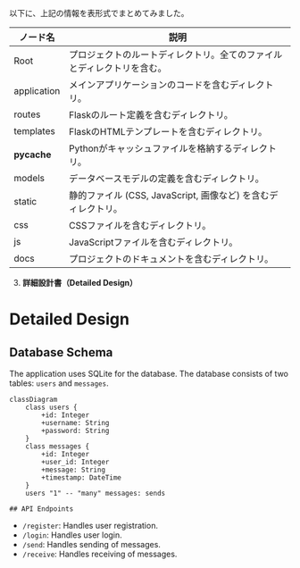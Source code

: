 

以下に、上記の情報を表形式でまとめてみました。

| ノード名        | 説明                                                                 |
|-----------------|----------------------------------------------------------------------|
| Root            | プロジェクトのルートディレクトリ。全てのファイルとディレクトリを含む。  |
| application     | メインアプリケーションのコードを含むディレクトリ。                      |
| routes          | Flaskのルート定義を含むディレクトリ。                                 |
| templates       | FlaskのHTMLテンプレートを含むディレクトリ。                           |
| __pycache__     | Pythonがキャッシュファイルを格納するディレクトリ。                     |
| models          | データベースモデルの定義を含むディレクトリ。                          |
| static          | 静的ファイル (CSS, JavaScript, 画像など) を含むディレクトリ。        |
| css             | CSSファイルを含むディレクトリ。                                       |
| js              | JavaScriptファイルを含むディレクトリ。                                |
| docs            | プロジェクトのドキュメントを含むディレクトリ。                        |




3. **詳細設計書（Detailed Design）**

# Detailed Design

## Database Schema

The application uses SQLite for the database. The database consists of two tables: `users` and `messages`.

```mermaid
classDiagram
    class users {
        +id: Integer
        +username: String
        +password: String
    }
    class messages {
        +id: Integer
        +user_id: Integer
        +message: String
        +timestamp: DateTime
    }
    users "1" -- "many" messages: sends
```


    ## API Endpoints

- `/register`: Handles user registration.
- `/login`: Handles user login.
- `/send`: Handles sending of messages.
- `/receive`: Handles receiving of messages.

